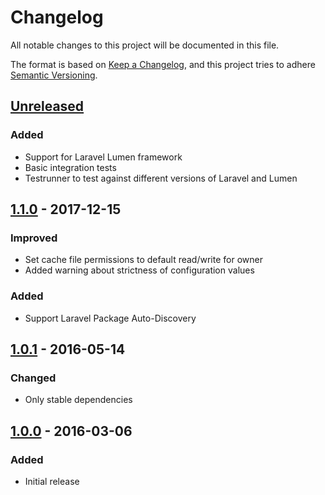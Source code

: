 # Changelog
All notable changes to this project will be documented in this file.

The format is based on [Keep a Changelog](https://keepachangelog.com/en/1.0.0/),
and this project tries to adhere [Semantic Versioning](https://semver.org/spec/v2.0.0.html).

## [Unreleased]
### Added
- Support for Laravel Lumen framework
- Basic integration tests
- Testrunner to test against different versions of Laravel and Lumen

## [1.1.0] - 2017-12-15
### Improved
- Set cache file permissions to default read/write for owner
- Added warning about strictness of configuration values

### Added
- Support Laravel Package Auto-Discovery

## [1.0.1] - 2016-05-14
### Changed
- Only stable dependencies 

## [1.0.0] - 2016-03-06
### Added
- Initial release

[Unreleased]: https://github.com/goaop/goaop-laravel-bridge/compare/1.1.0...HEAD
[1.1.0]: https://github.com/goaop/goaop-laravel-bridge/compare/1.0.1...1.1.0
[1.0.1]: https://github.com/goaop/goaop-laravel-bridge/compare/1.0.0...1.0.1
[1.0.0]: https://github.com/goaop/goaop-laravel-bridge/tree/1.0.0
